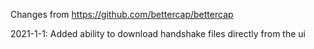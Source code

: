 Changes from https://github.com/bettercap/bettercap


2021-1-1:
Added ability to download handshake files directly from the ui
